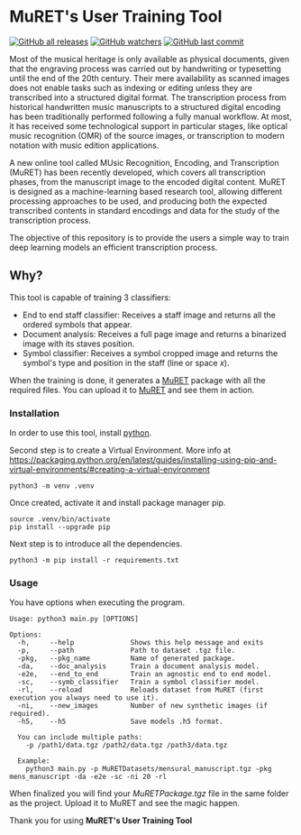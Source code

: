 # MuRET's User Training Tool
[![GitHub all releases](https://img.shields.io/github/downloads/JuanCarlosMartinezSevilla/MuRET-UserTool/total)](https://github.com/JuanCarlosMartinezSevilla/MuRET-UserTool) [![GitHub watchers](https://img.shields.io/github/watchers/JuanCarlosMartinezSevilla/MuRET-UserTool)](https://github.com/JuanCarlosMartinezSevilla/MuRET-UserTool) [![GitHub last commit](https://img.shields.io/github/last-commit/JuanCarlosMartinezSevilla/MuRET-UserTool)](https://github.com/JuanCarlosMartinezSevilla/MuRET-UserTool)


Most of the musical heritage is only available as physical documents, given that the engraving process was carried out by handwriting or typesetting until the end of the 20th century. Their mere availability as scanned images does not enable tasks such as indexing or editing unless they are transcribed into a structured digital format. The transcription process from historical handwritten music manuscripts to a structured digital encoding has been traditionally performed following a fully manual workflow. At most, it has received some technological support in particular stages, like optical music recognition (OMR) of the source images, or transcription to modern notation with music edition applications.

A new online tool called MUsic Recognition, Encoding, and Transcription (MuRET) has been recently developed, which covers all transcription phases, from the manuscript image to the encoded digital content. MuRET is designed as a machine-learning based research tool, allowing different processing approaches to be used, and producing both the expected transcribed contents in standard encodings and data for the study of the transcription process.

The objective of this repository is to provide the users a simple way to train deep learning models an efficient transcription process.

## Why?
This tool is capable of training 3 classifiers:
- End to end staff classifier: Receives a staff image and returns all the ordered symbols that appear.
- Document analysis: Receives a full page image and returns a binarized image with its staves position.
- Symbol classifier: Receives a symbol cropped image and returns the symbol's type and position in the staff (line or space *x*).


When the training is done, it generates a [MuRET](https://muret.dlsi.ua.es/muret/#/about) package with all the required files. You can upload it to [MuRET](https://muret.dlsi.ua.es/muret/#/about) and see them in action.


### Installation

In order to use this tool, install [python](https://www.python.org/downloads/). 

Second step is to create a Virtual Environment. 
More info at https://packaging.python.org/en/latest/guides/installing-using-pip-and-virtual-environments/#creating-a-virtual-environment

```shell
python3 -m venv .venv
```
Once created, activate it and install package manager pip.

```shell
source .venv/bin/activate
pip install --upgrade pip
```
Next step is to introduce all the dependencies.
```shell
python3 -m pip install -r requirements.txt
```
### Usage
You have options when executing the program.
```shell
Usage: python3 main.py [OPTIONS]

Options:
  -h,     --help              Shows this help message and exits
  -p,     --path              Path to dataset .tgz file.
  -pkg,   --pkg_name          Name of generated package.
  -da,    --doc_analysis      Train a document analysis model.
  -e2e,   --end_to_end        Train an agnostic end to end model.
  -sc,    --symb_classifier   Train a symbol classifier model.
  -rl,    --reload            Reloads dataset from MuRET (first execution you always need to use it).
  -ni,    --new_images        Number of new synthetic images (if required).
  -h5,    --h5                Save models .h5 format.
  
  You can include multiple paths:
    -p /path1/data.tgz /path2/data.tgz /path3/data.tgz
  
  Example:
    python3 main.py -p MuRETDatasets/mensural_manuscript.tgz -pkg mens_manuscript -da -e2e -sc -ni 20 -rl
```
When finalized you will find your *MuRETPackage.tgz* file in the same folder as the project. Upload it to MuRET and see the magic happen.

Thank you for using **MuRET's User Training Tool**

